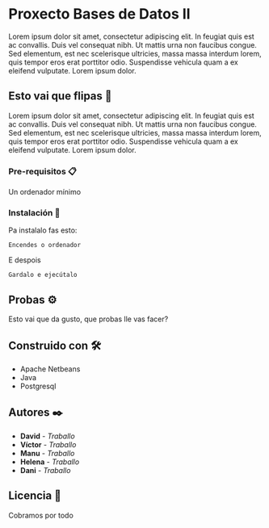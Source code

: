 # Proxecto Bases de Datos II

Lorem ipsum dolor sit amet, consectetur adipiscing elit. In feugiat quis est ac convallis. Duis vel consequat nibh. Ut mattis urna non faucibus congue. Sed elementum, est nec scelerisque ultricies, massa massa interdum lorem, quis tempor eros erat porttitor odio. Suspendisse vehicula quam a ex eleifend vulputate. Lorem ipsum dolor.


## Esto vai que flipas 🚀

Lorem ipsum dolor sit amet, consectetur adipiscing elit. In feugiat quis est ac convallis. Duis vel consequat nibh. Ut mattis urna non faucibus congue. Sed elementum, est nec scelerisque ultricies, massa massa interdum lorem, quis tempor eros erat porttitor odio. Suspendisse vehicula quam a ex eleifend vulputate. Lorem ipsum dolor.



### Pre-requisitos 📋

Un ordenador mínimo

### Instalación 🔧

Pa instalalo fas esto:

```
Encendes o ordenador
```

E despois

```
Gardalo e ejecútalo
```


##  Probas ⚙️

Esto vai que da gusto, que probas lle vas facer?



## Construido con 🛠️

* Apache Netbeans
* Java
* Postgresql


## Autores ✒️


* **David** - *Traballo*
* **Víctor** - *Traballo*
* **Manu** - *Traballo*
* **Helena** - *Traballo*
* **Dani** - *Traballo*



## Licencia 📄

Cobramos por todo

